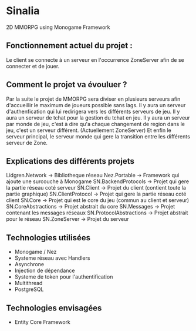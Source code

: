 # Sinalia
2D MMORPG using Monogame Framework

## Fonctionnement actuel du projet :
Le client se connecte à un serveur en l'occurrence ZoneServer afin de se connecter et de jouer.

## Comment le projet va évouluer ?
Par la suite le projet de MMORPG sera diviser en plusieurs serveurs afin d'accueillir le maximum de joueurs possible sans lags.
Il y aura un serveur d'authenfication qui lui redirigera vers les différents serveurs de jeu.
Il y aura un serveur de tchat pour la gestion du tchat en jeu.
Il y aura un serveur par monde de jeu, c'est à dire qu'a chaque changement de region dans le jeu, c'est un serveur différent. (Actuellement ZoneServer)
Et enfin le serveur principal, le serveur monde qui gere la transition entre les différents serveur de Zone.

## Explications des différents projets
Lidgren.Network -> Bibliotheque réseau
Nez.Portable -> Framework qui ajoute une surcouche à Monogame
SN.BackendProtocols -> Projet qui gere la partie réseau coté serveur
SN.Client -> Projet du client (contient toute la partie graphique)
SN.ClientProtocol -> Projet qui gere la partie réseau coté client
SN.Core -> Projet qui est le core du jeu (commun au client et serveur)
SN.CoreAbstractions -> Projet abstrait du core
SN.Messages -> Projet contenant les messages réseaux
SN.ProtocolAbstractions -> Projet abstrait pour le réseau
SN.ZoneServer -> Projet du serveur

## Technologies utilisées
- Monogame / Nez
- Systeme réseau avec Handlers
- Asynchrone
- Injection de dépendance
- Systeme de token pour l'authentification
- Multithread
- PostgreSQL

## Technologies envisagées
- Entity Core Framework
